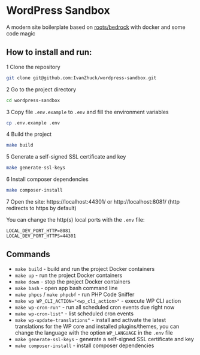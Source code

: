 # WordPress Sandbox
A modern site boilerplate based on [roots/bedrock](https://roots.io/bedrock/) with docker and some code magic

## How to install and run:

1 Clone the repository

```bash
git clone git@github.com:IvanZhuck/wordpress-sandbox.git
```

2 Go to the project directory

```bash
cd wordpress-sandbox
```

3 Copy file `.env.example` to `.env` and fill the environment variables

```bash
cp .env.example .env
```

4 Build the project

```bash
make build
```

5 Generate a self-signed SSL certificate and key

```bash
make generate-ssl-keys
```

6 Install composer dependencies

```bash
make composer-install
```

7 Open the site: https://localhost:44301/ or http://localhost:8081/ (http redirects to https by default)

You can change the http(s) local ports with the `.env` file:

```
LOCAL_DEV_PORT_HTTP=8081
LOCAL_DEV_PORT_HTTPS=44301
```

## Commands
- `make build` - build and run the project Docker containers
- `make up` - run the project Docker containers
- `make down` - stop the project Docker containers
- `make bash` - open app bash command line
- `make phpcs` / `make phpcbf` - run PHP Code Sniffer
- `make wp WP_CLI_ACTION="<wp_cli_action>"` - execute WP CLI action
- `make wp-cron-run"` - run all scheduled cron events due right now
- `make wp-cron-list"` - list scheduled cron events
- `make wp-update-translations"` - install and activate the latest translations for the WP core and installed plugins/themes, you can change the language with the option `WP_LANGUAGE` in the `.env` file
- `make generate-ssl-keys` - generate a self-signed SSL certificate and key
- `make composer-install` - install composer dependencies